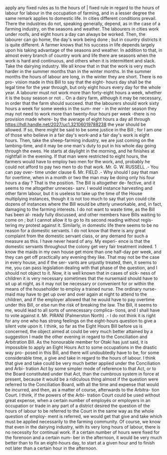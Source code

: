 apply any fixed rules as to the hours of | fixed rule in regard to the hours of labour for labour in the occupation of farming, and in a lesser degree the same remark applies to domestic life. In cities different conditions prevail. There the industries do not, speaking generally, depend, as in the case of a farming industry, on the seasons and weather. The labourers in cities work under roofs, and eight hours a day can always be worked. Then, the labourer can go home, the day's work being done ; but in country districts it is quite different. A farmer knows that his success in life depends largely upon his taking advantage of the seasons and weather. In addition to that, in almost every branch of country work and life there are seasons when the work is hard and continuous, and others when it is intermittent and slack. Take the dairying industry. We all know that in that the work is very much harder in the summer months than in the winter months. In the summer months the hours of labour are long, in the winter they are short. There is no pro- vision made in this Bill to say that the eight- hours day shall be the legal time for the year through, but only eight hours every day for the whole year. A labourer must not work more than forty-eight hours a week, whether it is the busy season or not .. On a dairy farm, although it may be necessary, in order that the farm should succeed. that the labourers should work sixty hours a week for some weeks in the sum- mer - in the winter season they may not need to work more than twenty-four hours per week -there is no provision made where- by the average of eight hours a day all through https://hdl.handle.net/2027/uc1.32106019788238 the year should be allowed. If so, there might be said to be some justice in the Bill ; for I am one of those who believe in a fair day's work-and a fair day's work is eight hours. Then, take the sheep-farming industry, we are just coming on the lambing-time, and it may be one man's duty to put in his whole day going through the ewes. He starts at daylight in the morning, and he finishes at nightfall in the evening. If that man were restricted to eight hours, the farmers would have to employ two men for the work, and, probably he could not afford to pay two men to do that work. Mr. G. W. RUSSELL .- You can pay over- time under clause 6. Mr. FIELD .- Why should I pay that man for overtime, when in a month or two the man may be doing only his four hours a day ? That is the position. The Bill is altogether de- fective, and it seems to me altogether unneces- sarv. I would instance harvesting and other farm labour, but it is useless to take up the time of the House multiplying instances, though it is not too much to say that yon could cite dozens of instances where the Bill would be utterly unworkable, and, in fact, damaging to the farming interests. I do not want to waste time, as the Bill has been al- ready fully discussed, and other members have Bills waiting to come on ; but I cannot allow it to go to its second reading without regis- tering my protest against it. Similarly, in domestic life there seems to be no reason for a domestic servants. I do not know that there is any great complaint from the domestic servant class, or any demand for such a measure as this. I have never heard of any. My experi- ence is that the domestic servants throughout the colony get very fair treatment indeed. 1 know the maids in my own house get more than one half-day per week, and they can get off practically any evening they like. That may not be the case in every house, and if the ser- vants are unjustly treated, then, it seems to me, you can pass legislation dealing with that phase of the question, and I should not object to it. Now, it is well known that in cases of sick- ness of children it is very necessary sometimes that the nursemaid should have to sit up at night, as it may not be necessary or convenient for or within the means of the householder to employ a trained nurse. The ordinary nurse- maid may have to get up over and over again at night to attend to the children, and if the employer allowed that he would have to pay overtime under this Bill, or else run the risk of breaking the law. The Bill, it seems to me, would lead to all sorts of unnecessary complica- tions, and I shall have to vote against it. Mr. PIRANI (Palmerston North) .- I do not think it is right for any one who has strong feelings on the eight-hours question to give a silent vote upon it. I think, so far as the Eight Hours Bill before us is concerned, the object aimed at could be very much better attained by a suggestion I made the other evening in regard to the Conciliation and Arbitration Bill. As the honourable member for Otaki has just said, it is impossible to apply an Eight Hours Act to some occupations in the drastic way pro- posed in this Bill, and there will undoubtedly have to be, for some considerable time, a give and take in regard to the hours of labour. I think that give and take could be very much better applied under the Conciliation and Arbi- tration Act by some simpler mode of reference to that Act, or to the Board constituted under that Act, than the cumbrous system in force at present, because it would be a ridiculous thing almost if the question were referred to the Conciliation Board, with all the time and expense that would be incurred, and then, as a matter of course, afterwards to the Arbitra- tion Court. I think, if the powers of the Arbi- tration Court could be used without great expense, when a certain number of employés or employers in an occupation or trade in any part of a district desired the question of the hours of labour to be referred to the Court in the same way as the whole question of employ- ment is referred, we would get that give and take which must be applied necessarily to the farming community. Of course, we know that even in the dairying industry, with its very long hours of labour, there is no necessity for continual work. If a certain number of hours were fixed for the forenoon and a certain num- ber in the afternoon, it would be very much better than to fix an eight-hours day, to start at a given hour and to finish not later than a certain hour in the afternoon. 